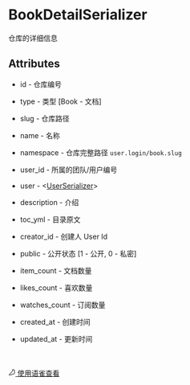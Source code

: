 # BookDetailSerializer 

 <p>仓库的详细信息</p>

 ## Attributes 

<ul><li><p>id - 仓库编号</p></li></ul><ul><li><p>type - 类型 [Book - 文档]</p></li></ul><ul><li><p>slug - 仓库路径</p></li></ul><ul><li><p>name - 名称</p></li></ul><ul><li><p>namespace - 仓库完整路径 <code>user.login/book.slug</code> </p></li></ul><ul><li><p>user_id - 所属的团队/用户编号</p></li></ul><ul><li><p>user - <<a href="UserSerializer" target="_blank">UserSerializer</a>> </p></li></ul><ul><li><p>description - 介绍</p></li></ul><ul><li><p>toc_yml - 目录原文</p></li></ul><ul><li><p>creator_id - 创建人 User Id</p></li></ul><ul><li><p>public - 公开状态 [1 - 公开, 0 - 私密]</p></li></ul><ul><li><p>item_count - 文档数量</p></li></ul><ul><li><p>likes_count - 喜欢数量</p></li></ul><ul><li><p>watches_count - 订阅数量</p></li></ul><ul><li><p>created_at - 创建时间</p></li></ul><ul><li><p>updated_at - 更新时间</p></li></ul><br><br><a class="yuque-link" target="_blank" href="https://www.yuque.com/yuque/developer/bookdetailserializer"><svg viewBox="64 64 896 896" class="" data-icon="yuque" width="1em" height="1em" fill="currentColor" aria-hidden="true"><path d="M854.6 370.6c-9.9-39.4 9.9-102.2 73.4-124.4l-67.9-3.6s-25.7-90-143.6-98c-117.8-8.1-194.9-3-195-3 .1 0 87.4 55.6 52.4 154.7-25.6 52.5-65.8 95.6-108.8 144.7-1.3 1.3-2.5 2.6-3.5 3.7C319.4 605 96 860 96 860c245.9 64.4 410.7-6.3 508.2-91.1 20.5-.2 35.9-.3 46.3-.3 135.8 0 250.6-117.6 245.9-248.4-3.2-89.9-31.9-110.2-41.8-149.6zm-204.1 334c-10.6 0-26.2.1-46.8.3l-23.6.2-17.8 15.5c-47.1 41-104.4 71.5-171.4 87.6-52.5 12.6-110 16.2-172.7 9.6 18-20.5 36.5-41.6 55.4-63.1 92-104.6 173.8-197.5 236.9-268.5l1.4-1.4 1.3-1.5c4.1-4.6 20.6-23.3 24.7-28.1 9.7-11.1 17.3-19.9 24.5-28.6 30.7-36.7 52.2-67.8 69-102.2l1.6-3.3 1.2-3.4c13.7-38.8 15.4-76.9 6.2-112.8 22.5.7 46.5 1.9 71.7 3.6 33.3 2.3 55.5 12.9 71.1 29.2 5.8 6 10.2 12.5 13.4 18.7 1 2 1.7 3.6 2.3 5l5 17.7c-15.7 34.5-19.9 73.3-11.4 107.2 3 11.8 6.9 22.4 12.3 34.4 2.1 4.7 9.5 20.1 11 23.3 10.3 22.7 15.4 43 16.7 78.7 3.3 94.6-82.7 181.9-182 181.9z"></path></svg> 使用语雀查看</a>
